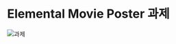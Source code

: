 # Elemental Movie Poster 과제
![과제](https://github.com/minomad/js-homework/assets/131448929/0554ea92-110f-478f-82f3-97233ac05d7d)
